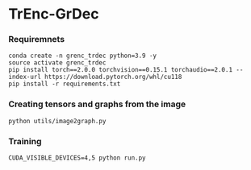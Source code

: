 # TrEnc-GrDec

### Requiremnets 
```
conda create -n grenc_trdec python=3.9 -y
source activate grenc_trdec
pip install torch==2.0.0 torchvision==0.15.1 torchaudio==2.0.1 --index-url https://download.pytorch.org/whl/cu118
pip install -r requirements.txt
```

### Creating tensors and graphs from the image
```
python utils/image2graph.py
```

### Training
```
CUDA_VISIBLE_DEVICES=4,5 python run.py
```